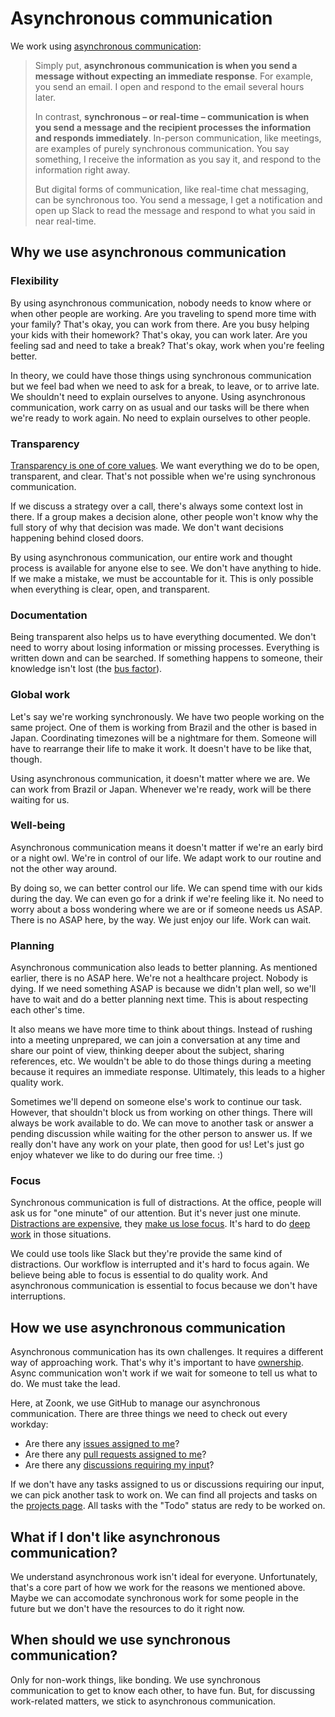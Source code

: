 # Asynchronous communication

We work using [asynchronous communication](https://async.twist.com/asynchronous-communication/):

> Simply put, **asynchronous communication is when you send a message without expecting an immediate response**.
> For example, you send an email. I open and respond to the email several hours later.
>
> In contrast, **synchronous – or real-time – communication is when you send a message and
> the recipient processes the information and responds immediately**.
> In-person communication, like meetings, are examples of purely synchronous communication.
> You say something, I receive the information as you say it, and respond to the information right away.
> 
> But digital forms of communication, like real-time chat messaging, can be synchronous too.
> You send a message, I get a notification and open up Slack to read the message and respond to what you said in near real-time.

## Why we use asynchronous communication

### Flexibility

By using asynchronous communication, nobody needs to know where or when other people are working.
Are you traveling to spend more time with your family? That's okay, you can work from there.
Are you busy helping your kids with their homework? That's okay, you can work later.
Are you feeling sad and need to take a break? That's okay, work when you're feeling better.

In theory, we could have those things using synchronous communication but we feel bad
when we need to ask for a break, to leave, or to arrive late.
We shouldn't need to explain ourselves to anyone.
Using asynchronous communication, work carry on as usual and our tasks will be there when we're ready to work again.
No need to explain ourselves to other people.

### Transparency

[Transparency is one of core values](../about/values.md#transparency).
We want everything we do to be open, transparent, and clear.
That's not possible when we're using synchronous communication.

If we discuss a strategy over a call, there's always some context lost in there.
If a group makes a decision alone, other people won't know why the full story of why that decision was made.
We don't want decisions happening behind closed doors.

By using asynchronous communication, our entire work and thought process is available for anyone else to see.
We don't have anything to hide.
If we make a mistake, we must be accountable for it.
This is only possible when everything is clear, open, and transparent.

### Documentation

Being transparent also helps us to have everything documented.
We don't need to worry about losing information or missing processes.
Everything is written down and can be searched.
If something happens to someone, their knowledge isn't lost (the [bus factor](https://en.wikipedia.org/wiki/Bus_factor)).

### Global work

Let's say we're working synchronously.
We have two people working on the same project.
One of them is working from Brazil and the other is based in Japan.
Coordinating timezones will be a nightmare for them.
Someone will have to rearrange their life to make it work.
It doesn't have to be like that, though.

Using asynchronous communication, it doesn't matter where we are.
We can work from Brazil or Japan.
Whenever we're ready, work will be there waiting for us.

### Well-being

Asynchronous communication means it doesn't matter if we're an early bird or a night owl.
We're in control of our life. We adapt work to our routine and not the other way around.

By doing so, we can better control our life.
We can spend time with our kids during the day.
We can even go for a drink if we're feeling like it.
No need to worry about a boss wondering where we are or if someone needs us ASAP.
There is no ASAP here, by the way. We just enjoy our life. Work can wait.

### Planning

Asynchronous communication also leads to better planning.
As mentioned earlier, there is no ASAP here.
We're not a healthcare project. Nobody is dying.
If we need something ASAP is because we didn't plan well, so we'll have to wait and do a better planning next time.
This is about respecting each other's time.

It also means we have more time to think about things.
Instead of rushing into a meeting unprepared,
we can join a conversation at any time and share our point of view,
thinking deeper about the subject, sharing references, etc.
We wouldn't be able to do those things during a meeting because it requires an immediate response.
Ultimately, this leads to a higher quality work.

Sometimes we'll depend on someone else's work to continue our task.
However, that shouldn't block us from working on other things.
There will always be work available to do.
We can move to another task or answer a pending discussion while waiting for the other person to answer us.
If we really don't have any work on your plate, then good for us!
Let's just go enjoy whatever we like to do during our free time. :)

### Focus

Synchronous communication is full of distractions.
At the office, people will ask us for "one minute" of our attention.
But it's never just one minute.
[Distractions are expensive](http://www.paulgraham.com/makersschedule.html),
they [make us lose focus](https://ideas.repec.org/a/eee/jobhdp/v109y2009i2p168-181.html).
It's hard to do [deep work](https://blog.doist.com/deep-work/) in those situations.

We could use tools like Slack but they're provide the same kind of distractions.
Our workflow is interrupted and it's hard to focus again.
We believe being able to focus is essential to do quality work.
And asynchronous communication is essential to focus because we don't have interruptions.

## How we use asynchronous communication

Asynchronous communication has its own challenges.
It requires a different way of approaching work.
That's why it's important to have [ownership](../about/values.md#ownership).
Async communication won't work if we wait for someone to tell us what to do.
We must take the lead.

Here, at Zoonk, we use GitHub to manage our asynchronous communication.
There are three things we need to check out every workday:

- Are there any [issues assigned to me](https://github.com/issues/assigned)?
- Are there any [pull requests assigned to me](https://github.com/pulls/assigned)?
- Are there any [discussions requiring my input](https://github.com/notifications?query=is%3Adiscussion+reason%3Amention+)?

If we don't have any tasks assigned to us or discussions requiring our input, we can pick another task to work on.
We can find all projects and tasks on the [projects page](https://github.com/orgs/zoonk/projects?type=beta).
All tasks with the "Todo" status are redy to be worked on.

## What if I don't like asynchronous communication?

We understand asynchronous work isn't ideal for everyone.
Unfortunately, that's a core part of how we work for the reasons we mentioned above.
Maybe we can accomodate synchronous work for some people in the future but we don't have the resources to do it right now.

## When should we use synchronous communication?

Only for non-work things, like bonding.
We use synchronous communication to get to know each other, to have fun.
But, for discussing work-related matters, we stick to asynchronous communication.
